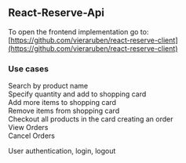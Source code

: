 ## React-Reserve-Api

To open the frontend implementation go to: [https://github.com/vieraruben/react-reserve-client](https://github.com/vieraruben/react-reserve-client)

### Use cases

Search by product name <br />
Specify quantity and add to shopping card <br />
Add more items to shopping card <br />
Remove items from shopping card <br />
Checkout all products in the card creating an order <br />
View Orders <br />
Cancel Orders <br />

User authentication, login, logout <br />